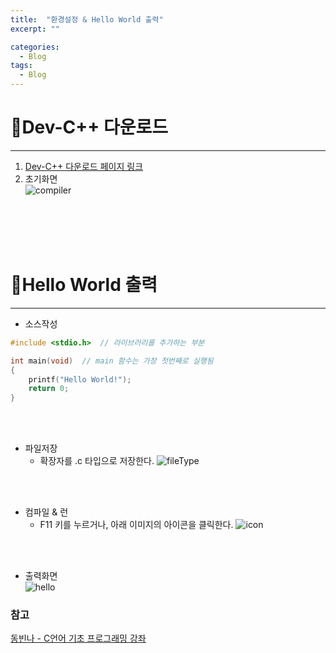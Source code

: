 ```yaml
---
title:  "환경설정 & Hello World 출력"
excerpt: ""

categories:
  - Blog
tags:
  - Blog
---
```


# 📌Dev-C++ 다운로드
---------------------------------------

<!-- 링크 표시법 : [Title](link) -->
1. [Dev-C++ 다운로드 페이지 링크](https://sourceforge.net/projects/orwelldevcpp/)  
2. 초기화면  
![compiler](https://user-images.githubusercontent.com/68745073/97412166-897be200-1944-11eb-8c3e-7ae7cafd7758.png)  

<br/><br/><br/><br/>

# 📌Hello World 출력
---------------------------------------
- 소스작성 

```c
#include <stdio.h>	// 라이브러리를 추가하는 부분

int main(void)	// main 함수는 가장 첫번째로 실행됨 
{
	printf("Hello World!");
	return 0;
}
```  

<br/><br/>

- 파일저장  
  - 확장자를 .c 타입으로 저장한다.
![fileType](https://user-images.githubusercontent.com/68745073/97413299-f5ab1580-1945-11eb-81c5-d428e381cfe1.png)  

<br/><br/>

- 컴파일 & 런  
  - F11 키를 누르거나, 아래 이미지의 아이콘을 클릭한다.
![icon](https://user-images.githubusercontent.com/68745073/97413983-c517ab80-1946-11eb-9c21-ca29c81cad1e.png) 

<br/><br/>

- 출력화면  
![hello](https://user-images.githubusercontent.com/68745073/97411437-9fd56e00-1943-11eb-9852-bb7735cd4a20.png)  

### 참고
[동빈나 - C언어 기초 프로그래밍 강좌](https://www.youtube.com/watch?v=dh4hdtZ00EU&list=PLRx0vPvlEmdDNHeulKC6JM25MmZVS_3nT&index=1&t=2s)